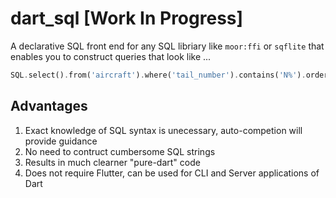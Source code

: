 # dart_sql [Work In Progress]

A declarative SQL front end for any SQL libriary like `moor:ffi` or `sqflite` that enables you to construct queries that look like ...

```dart
SQL.select().from('aircraft').where('tail_number').contains('N%').orderBy('model').asc.toString()
```

## Advantages

1. Exact knowledge of SQL syntax is unecessary, auto-competion will provide guidance
2. No need to contruct cumbersome SQL strings
3. Results in much clearner "pure-dart" code
4. Does not require Flutter, can be used for CLI and Server applications of Dart